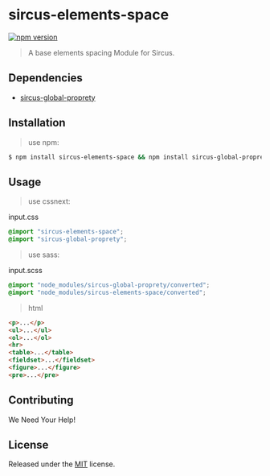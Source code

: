 # sircus-elements-space

[![npm version](https://img.shields.io/npm/v/sircus-elements-space.svg?style=flat)](https://www.npmjs.com/package/sircus-elements-space)

> A base elements spacing Module for Sircus.

## Dependencies
- [sircus-global-proprety](https://github.com/sircus/global-property)

## Installation

> use npm:

```bash
$ npm install sircus-elements-space && npm install sircus-global-proprety
```

## Usage

> use cssnext:

input.css
```css
@import "sircus-elements-space";
@import "sircus-global-proprety";
```

> use sass:

input.scss
```css
@import "node_modules/sircus-global-proprety/converted";
@import "node_modules/sircus-elements-space/converted";
```

> html

```html
<p>...</p>
<ul>...</ul>
<ol>...</ol>
<hr>
<table>...</table>
<fieldset>...</fieldset>
<figure>...</figure>
<pre>...</pre>
```


## Contributing

We Need Your Help!


## License
Released under the [MIT](https://github.com/sircus/license/blob/master/LICENSE) license.
